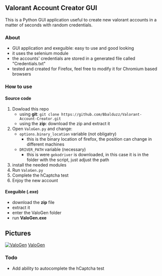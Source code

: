 ## Valorant Account Creator GUI
This is a Python GUI application useful to create new valorant accounts in a matter of seconds with random credentials.

### About
- GUI application and exeguible: easy to use and good looking
- it uses the selenium module
- the accounts' credentials are stored in a generated file called "Credentials.txt"
- tested and created for Firefox, feel free to modify it for Chromium based browsers

### How to use
#### Source code
1) Dowload this repo
    - using **git**: `git clone https://github.com/Bbalduzz/Valorant-Account-Creator.git`
    - using the **zip**: download the zip and extract it
2) Open `ValoGen.py` and change:
    - `options.binary_location` variable (not obligatry)
        - this is the binary location of firefox, the position can change in different machines
    - `DRIVER_PATH` variable (necessary)
        - this is were `gekodriver` is downloaded, in this case it is in the folder with the script, just adjust the path
3) install the needed modules
4) Run `ValoGen.py`
5) Complete the hCaptcha test
6) Enjoy the new account

#### Exeguible (.exe)
- download the **zip** file
- extract it
- enter the ValoGen folder
- run **ValoGen.exe**


## Pictures
<a href="https://imgur.com/SwztIJR"><img src="https://i.imgur.com/SwztIJR.png" title="ValoGen" /></a>
[ValoGen](https://drive.google.com/file/d/1LIbrJw4TnFJnEj1pOpdh0GUJCFNiMrVz/view?usp=sharing)

### Todo
- Add ability to autocomplete the hCaptcha test
